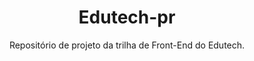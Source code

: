<h1 align="center">Edutech-pr</h1>
<p align="center"> Repositório de projeto da trilha de Front-End do Edutech.</p>
